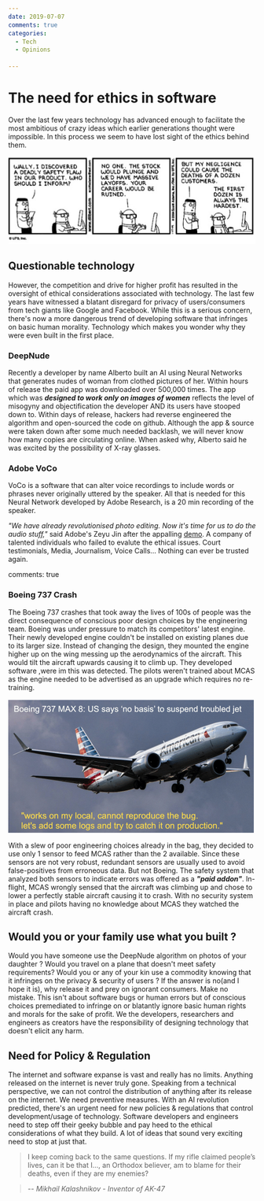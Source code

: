 ```yaml
---
date: 2019-07-07
comments: true
categories:
  - Tech
  - Opinions

---
```


# The need for ethics in software

Over the last few years technology has advanced enough to facilitate the most ambitious of
crazy ideas which earlier generations thought were impossible. In this process we seem to
have lost sight of the ethics behind them.
<!-- more -->


![comic](/assets/images/sd-ethics.jpg)

## Questionable technology
However, the competition and drive for higher profit has resulted in the oversight of 
ethical considerations associated with technology. The last few years have witnessed
a blatant disregard for privacy of users/consumers from tech giants like Google and
Facebook. While this is a serious concern, there's now a more dangerous trend of developing
software that infringes on basic human morality. Technology which makes you wonder why
they were even built in the first place.



### DeepNude
Recently a developer by name Alberto built an AI using Neural Networks that generates
nudes of woman from clothed pictures of her. Within hours of release the paid app was
downloaded over 500,000 times. The app which was _**designed to work only on images of women**_
reflects the level of misogyny and objectification the developer AND its users have stooped
down to. Within days of release, hackers had reverse engineered the algorithm and
open-sourced the code on github. Although the app & source were taken down after some much
needed backlash, we will never know how many copies are circulating online. When
asked why, Alberto said he was excited by the possibility of X-ray glasses.


### Adobe VoCo
VoCo is a software that can alter voice recordings to include words or phrases never originally
uttered by the speaker. All that is needed for this Neural Network developed by Adobe Research,
is a 20 min recording of the speaker.

_"We have already revolutionised photo editing. Now it's time for us to do the audio stuff,"_
said Adobe's Zeyu Jin after the appalling [demo](https://www.youtube.com/watch?v=I3l4XLZ59iw).
A company of talented individuals who failed to evalute the ethical issues.
Court testimonials, Media, Journalism, Voice Calls... Nothing can ever be trusted again.


comments: true


### Boeing 737 Crash
The Boeing 737 crashes that took away the lives of 100s of people was the direct consequence
of conscious poor design choices by the engineering team. 
Boeing was under pressure to match its competitors' latest engine. Their newly developed
engine couldn't be installed on existing planes due to its larger size. Instead of
changing the design, they mounted the engine higher up on the wing
messing up the aerodynamics of the aircraft. This would tilt the aircraft upwards causing
it to climb up. They developed software ,were im this was detected. The pilots
weren't trained about MCAS as the engine needed to
be advertised as an upgrade which requires no re-training.
<br>
<br>
![boeing](/assets/images/boeing.png)


With a slew of poor engineering choices already in the bag, they decided to use only 1 sensor
to feed MCAS rather than the 2 available. Since these sensors are not very robust,
redundant sensors are usually used to avoid false-positives from erroneous data. But not
Boeing.
The safety system that analyzed both sensors to indicate errors was offered as
a **_"paid addon"_**. In-flight, MCAS wrongly sensed that the aircraft was climbing up and
chose to lower a perfectly stable aircraft causing it to crash. With no security system in
place and pilots having no knowledge about MCAS they watched the aircraft crash.


## Would you or your family use what you built ?
Would you have someone use the DeepNude algorithm on photos of your daughter ? Would you
travel on a plane that doesn't meet safety requirements? Would you or any of your kin use
a commodity knowing that it infringes on the privacy &
security of users ? If the answer is no(and I hope it is), why release it and prey on ignorant
consumers. Make no mistake. This isn't about software bugs or human errors
but of conscious choices premediated to infringe on or blatantly ignore basic human
rights and morals for the sake of profit. We the developers, researchers and engineers
as creators have the responsibility of designing technology that doesn't elicit any harm.


## Need for Policy & Regulation
The internet and software expanse is vast and really has no limits. Anything released on
the internet is never truly gone. Speaking from a technical perspective, we can not control
the distribution of anything after its release on the internet. We need preventive measures.
With an AI revolution predicted, there's an
urgent need for new policies & regulations that control development/usage of technology.
Software developers and engineers need to step off their geeky bubble and pay heed
to the ethical considerations of what they build. A lot of ideas that sound very exciting
need to stop at just that.

> I keep coming back to the same questions. If my rifle claimed people’s lives, can it be that I…, an Orthodox believer, am to blame for their deaths, even if they are my enemies?

> -- <cite>Mikhail Kalashnikov - Inventor of AK-47</cite>

